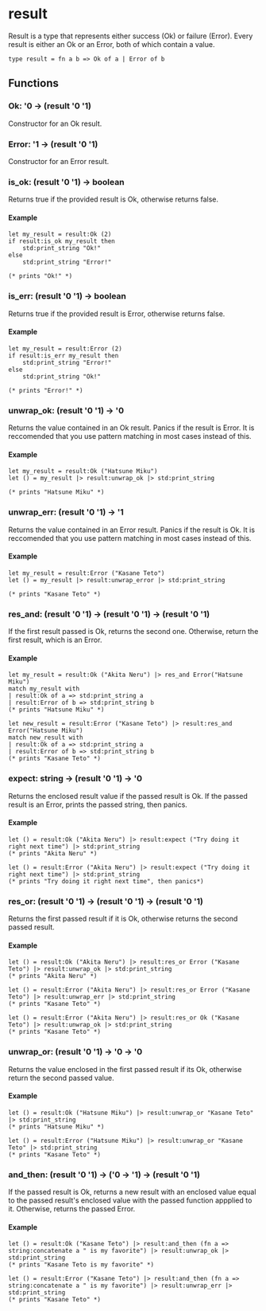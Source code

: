 # result
Result is a type that represents either success (Ok) or failure (Error).
Every result is either an Ok or an Error, both of which contain a value.
```halcyon
type result = fn a b => Ok of a | Error of b
```
## Functions
### Ok: '0 -> (result '0 '1)
Constructor for an Ok result.
### Error: '1 -> (result '0 '1)
Constructor for an Error result.
### is_ok: (result '0 '1) -> boolean
Returns true if the provided result is Ok, otherwise returns false.
#### Example
```halcyon
let my_result = result:Ok (2)
if result:is_ok my_result then
    std:print_string "Ok!"
else
    std:print_string "Error!"

(* prints "Ok!" *)
```
### is_err: (result '0 '1) -> boolean
Returns true if the provided result is Error, otherwise returns false.
#### Example 
```halcyon
let my_result = result:Error (2)
if result:is_err my_result then
    std:print_string "Error!"
else
    std:print_string "Ok!"

(* prints "Error!" *)
```
### unwrap_ok: (result '0 '1) -> '0
Returns the value contained in an Ok result.
Panics if the result is Error.
It is reccomended that you use pattern matching in most cases instead of this.
#### Example
```halcyon
let my_result = result:Ok ("Hatsune Miku")
let () = my_result |> result:unwrap_ok |> std:print_string

(* prints "Hatsune Miku" *)
```
### unwrap_err: (result '0 '1) -> '1
Returns the value contained in an Error result.
Panics if the result is Ok.
It is reccomended that you use pattern matching in most cases instead of this.
#### Example
```halcyon
let my_result = result:Error ("Kasane Teto")
let () = my_result |> result:unwrap_error |> std:print_string

(* prints "Kasane Teto" *)
```
### res_and: (result '0 '1) -> (result '0 '1) -> (result '0 '1)
If the first result passed is Ok, returns the second one.
Otherwise, return the first result, which is an Error.
#### Example
```halcyon
let my_result = result:Ok ("Akita Neru") |> res_and Error("Hatsune Miku") 
match my_result with
| result:Ok of a => std:print_string a
| result:Error of b => std:print_string b
(* prints "Hatsune Miku" *)

let new_result = result:Error ("Kasane Teto") |> result:res_and Error("Hatsune Miku")
match new_result with
| result:Ok of a => std:print_string a
| result:Error of b => std:print_string b
(* prints "Kasane Teto" *)
```
### expect: string -> (result '0 '1) -> '0
Returns the enclosed result value if the passed result is Ok.
If the passed result is an Error, prints the passed string, then panics.
#### Example
```halcyon
let () = result:Ok ("Akita Neru") |> result:expect ("Try doing it right next time") |> std:print_string 
(* prints "Akita Neru" *)

let () = result:Error ("Akita Neru") |> result:expect ("Try doing it right next time") |> std:print_string 
(* prints "Try doing it right next time", then panics*)
```
### res_or: (result '0 '1) -> (result '0 '1) -> (result '0 '1)
Returns the first passed result if it is Ok, otherwise returns the second passed result.
#### Example
```halcyon
let () = result:Ok ("Akita Neru") |> result:res_or Error ("Kasane Teto") |> result:unwrap_ok |> std:print_string 
(* prints "Akita Neru" *)

let () = result:Error ("Akita Neru") |> result:res_or Error ("Kasane Teto") |> result:unwrap_err |> std:print_string 
(* prints "Kasane Teto" *)

let () = result:Error ("Akita Neru") |> result:res_or Ok ("Kasane Teto") |> result:unwrap_ok |> std:print_string 
(* prints "Kasane Teto" *)
```
### unwrap_or: (result '0 '1) -> '0 -> '0
Returns the value enclosed in the first passed result if its Ok, otherwise return the second passed value.
#### Example
```halcyon
let () = result:Ok ("Hatsune Miku") |> result:unwrap_or "Kasane Teto" |> std:print_string 
(* prints "Hatsune Miku" *)

let () = result:Error ("Hatsune Miku") |> result:unwrap_or "Kasane Teto" |> std:print_string 
(* prints "Kasane Teto" *)
```
### and_then: (result '0 '1) -> ('0 -> '1) -> (result '0 '1)
If the passed result is Ok, returns a new result with an enclosed value equal to the passed result's enclosed value with the passed function appplied to it.
Otherwise, returns the passed Error.
#### Example
```halcyon
let () = result:Ok ("Kasane Teto") |> result:and_then (fn a => string:concatenate a " is my favorite") |> result:unwrap_ok |> std:print_string
(* prints "Kasane Teto is my favorite" *)

let () = result:Error ("Kasane Teto") |> result:and_then (fn a => string:concatenate a " is my favorite") |> result:unwrap_err |> std:print_string
(* prints "Kasane Teto" *)
```
